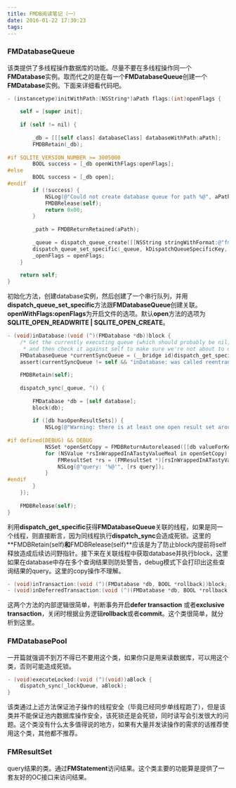```yaml
---
title: FMDB阅读笔记（一）
date: 2016-01-22 17:30:23
tags:
---
```

### FMDatabaseQueue
该类提供了多线程操作数据库的功能。尽量不要在多线程操作同一个**FMDatabase**实例。取而代之的是在每一个**FMDatabaseQueue**创建一个**FMDatabase**实例。下面来详细看代码吧。

```objectivec
- (instancetype)initWithPath:(NSString*)aPath flags:(int)openFlags {
    
    self = [super init];
    
    if (self != nil) {
        
        _db = [[[self class] databaseClass] databaseWithPath:aPath];
        FMDBRetain(_db);
        
#if SQLITE_VERSION_NUMBER >= 3005000
        BOOL success = [_db openWithFlags:openFlags];
#else
        BOOL success = [_db open];
#endif
        if (!success) {
            NSLog(@"Could not create database queue for path %@", aPath);
            FMDBRelease(self);
            return 0x00;
        }
        
        _path = FMDBReturnRetained(aPath);
        
        _queue = dispatch_queue_create([[NSString stringWithFormat:@"fmdb.%@", self] UTF8String], NULL);
        dispatch_queue_set_specific(_queue, kDispatchQueueSpecificKey, (__bridge void *)self, NULL);
        _openFlags = openFlags;
    }
    
    return self;
}
```

初始化方法，创建database实例，然后创建了一个串行队列，并用**dispatch_queue_set_specific**方法跟**FMDatabaseQueue**创建关联。**openWithFlags:openFlags**为开启文件的选项。默认**open**方法的选项为**SQLITE_OPEN_READWRITE | SQLITE_OPEN_CREATE**。

```objectivec
- (void)inDatabase:(void (^)(FMDatabase *db))block {
    /* Get the currently executing queue (which should probably be nil, but in theory could be another DB queue
     * and then check it against self to make sure we're not about to deadlock. */
    FMDatabaseQueue *currentSyncQueue = (__bridge id)dispatch_get_specific(kDispatchQueueSpecificKey);
    assert(currentSyncQueue != self && "inDatabase: was called reentrantly on the same queue, which would lead to a deadlock");
    
    FMDBRetain(self);
    
    dispatch_sync(_queue, ^() {
        
        FMDatabase *db = [self database];
        block(db);
        
        if ([db hasOpenResultSets]) {
            NSLog(@"Warning: there is at least one open result set around after performing [FMDatabaseQueue inDatabase:]");
            
#if defined(DEBUG) && DEBUG
            NSSet *openSetCopy = FMDBReturnAutoreleased([[db valueForKey:@"_openResultSets"] copy]);
            for (NSValue *rsInWrappedInATastyValueMeal in openSetCopy) {
                FMResultSet *rs = (FMResultSet *)[rsInWrappedInATastyValueMeal pointerValue];
                NSLog(@"query: '%@'", [rs query]);
            }
#endif
        }
    });
    
    FMDBRelease(self);
}
```

利用**dispatch_get_specific**获得**FMDatabaseQueue**关联的线程，如果是同一个线程，则直接断言，因为同线程执行**dispatch_sync**会造成死锁。这里的**FMDBRetain(self)**和**FMDBRelease(self)**应该是为了防止block内提前将self释放造成后续访问野指针。接下来在关联线程中获取database并执行block，这里如果在database中存在多个查询结果则防处警告，debug模式下会打印出这些查询结果的query。这里的copy操作不理解。

```objectivec
- (void)inTransaction:(void (^)(FMDatabase *db, BOOL *rollback))block;
- (void)inDeferredTransaction:(void (^)(FMDatabase *db, BOOL *rollback))block;
```

这两个方法的内部逻辑很简单，判断事务开启**defer transaction** 或者**exclusive transaction**，关闭时根据业务逻辑**rollback**或者**commit**。这个类很简单，就分析到这里。

### FMDatabasePool
一开篇就强调不到万不得已不要用这个类，如果你只是用来读数据库，可以用这个类，否则可能造成死锁。

```objectivec
- (void)executeLocked:(void (^)(void))aBlock {
    dispatch_sync(_lockQueue, aBlock);
}
```

该类通过上述方法保证池子操作的线程安全（毕竟已经同步单线程跑了），但是该类并不能保证池内数据库操作安全，该死锁还是会死锁，同时读写会引发很大的问题。这个类没有什么太多值得说的地方，如果有大量并发读操作的需求的话推荐使用这个类，其他都不推荐。

### FMResultSet
query结果的类。通过**FMStatement**访问结果。这个类主要的功能算是提供了一套友好的OC接口来访问结果。
